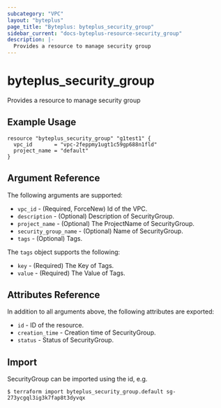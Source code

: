 ```yaml
---
subcategory: "VPC"
layout: "byteplus"
page_title: "Byteplus: byteplus_security_group"
sidebar_current: "docs-byteplus-resource-security_group"
description: |-
  Provides a resource to manage security group
---
```

# byteplus_security_group
Provides a resource to manage security group
## Example Usage
```hcl
resource "byteplus_security_group" "g1test1" {
  vpc_id       = "vpc-2feppmy1ugt1c59gp688n1fld"
  project_name = "default"
}
```
## Argument Reference
The following arguments are supported:
* `vpc_id` - (Required, ForceNew) Id of the VPC.
* `description` - (Optional) Description of SecurityGroup.
* `project_name` - (Optional) The ProjectName of SecurityGroup.
* `security_group_name` - (Optional) Name of SecurityGroup.
* `tags` - (Optional) Tags.

The `tags` object supports the following:

* `key` - (Required) The Key of Tags.
* `value` - (Required) The Value of Tags.

## Attributes Reference
In addition to all arguments above, the following attributes are exported:
* `id` - ID of the resource.
* `creation_time` - Creation time of SecurityGroup.
* `status` - Status of SecurityGroup.


## Import
SecurityGroup can be imported using the id, e.g.
```
$ terraform import byteplus_security_group.default sg-273ycgql3ig3k7fap8t3dyvqx
```

